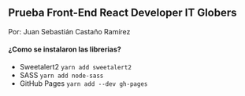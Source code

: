 ## Prueba Front-End React Developer IT Globers
Por: Juan Sebastián Castaño Ramírez

#### ¿Como se instalaron las librerias?
- Sweetalert2 `yarn add sweetalert2`
- SASS `yarn add node-sass`
- GitHub Pages `yarn add --dev gh-pages`